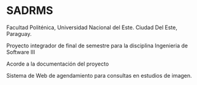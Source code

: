 # SADRMS
Facultad Politénica, Universidad Nacional del Este. Ciudad Del Este, Paraguay.

Proyecto integrador de final de semestre para la disciplina Ingenieria de Software III

Acorde a la documentación del proyecto

Sistema de Web  de agendamiento para consultas en estudios de imagen.
